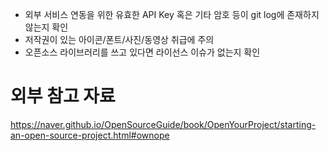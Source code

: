  - 외부 서비스 연동을 위한 유효한 API Key 혹은 기타 암호 등이 git log에 존재하지 않는지 확인
 - 저작권이 있는 아이콘/폰트/사진/동영상 취급에 주의
 - 오픈소스 라이브러리를 쓰고 있다면 라이선스 이슈가 없는지 확인

# 외부 참고 자료

https://naver.github.io/OpenSourceGuide/book/OpenYourProject/starting-an-open-source-project.html#ownope
